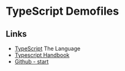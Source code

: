 # TypeScript Demofiles

## Links

* [TypeScript](https://www.typescriptlang.org/) The Language
* [Typescript Handbook](<https://www.typescriptlang.org/docs/handbook>)
* [Github - start](<https://github.com/jweken/demo/tree/master/ts>)  
  